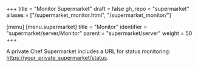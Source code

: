 +++
title = "Monitor Supermarket"
draft = false
gh_repo = "supermarket"
aliases = ["/supermarket_monitor.html", "/supermarket_monitor/"]

[menu]
  [menu.supermarket]
    title = "Monitor"
    identifier = "supermarket/server/Monitor"
    parent = "supermarket/server"
    weight = 50
+++

A private Chef Supermarket includes a URL for status monitoring:
<https://your_private_supermarket/status>.
